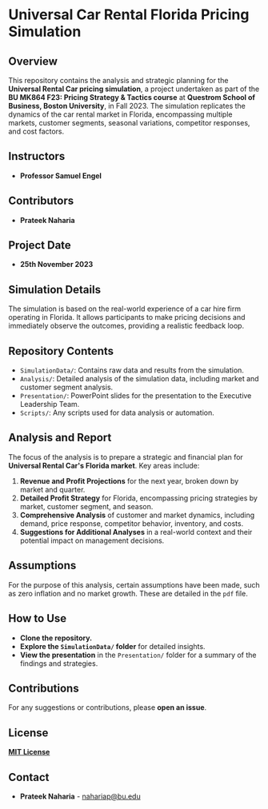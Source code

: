 # Universal Car Rental Florida Pricing Simulation

## Overview
This repository contains the analysis and strategic planning for the **Universal Rental Car pricing simulation**, a project undertaken as part of the **BU MK864 F23: Pricing Strategy & Tactics course** at **Questrom School of Business, Boston University**, in Fall 2023. The simulation replicates the dynamics of the car rental market in Florida, encompassing multiple markets, customer segments, seasonal variations, competitor responses, and cost factors.

## Instructors
- **Professor Samuel Engel**

## Contributors
- **Prateek Naharia**

## Project Date
- **25th November 2023**

## Simulation Details
The simulation is based on the real-world experience of a car hire firm operating in Florida. It allows participants to make pricing decisions and immediately observe the outcomes, providing a realistic feedback loop.

## Repository Contents
- `SimulationData/`: Contains raw data and results from the simulation.
- `Analysis/`: Detailed analysis of the simulation data, including market and customer segment analysis.
- `Presentation/`: PowerPoint slides for the presentation to the Executive Leadership Team.
- `Scripts/`: Any scripts used for data analysis or automation.

## Analysis and Report
The focus of the analysis is to prepare a strategic and financial plan for **Universal Rental Car's Florida market**. Key areas include:
1. **Revenue and Profit Projections** for the next year, broken down by market and quarter.
2. **Detailed Profit Strategy** for Florida, encompassing pricing strategies by market, customer segment, and season.
3. **Comprehensive Analysis** of customer and market dynamics, including demand, price response, competitor behavior, inventory, and costs.
4. **Suggestions for Additional Analyses** in a real-world context and their potential impact on management decisions.

## Assumptions
For the purpose of this analysis, certain assumptions have been made, such as zero inflation and no market growth. These are detailed in the `pdf` file.

## How to Use
- **Clone the repository.**
- **Explore the `SimulationData/` folder** for detailed insights.
- **View the presentation** in the `Presentation/` folder for a summary of the findings and strategies.

## Contributions
For any suggestions or contributions, please **open an issue**.

## License
[**MIT License**](LICENSE)

## Contact
- **Prateek Naharia** - [nahariap@bu.edu](mailto:nahariap@bu.edu)
